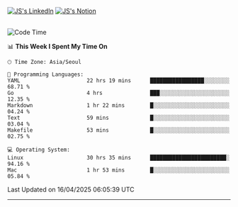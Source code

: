 
[![JS's LinkedIn](https://img.shields.io/badge/LinkedIn-blue?style=for-the-badge&logo=linkedin)](https://www.linkedin.com/in/jaeseung-lee-5a2a32139/) 
[![JS's Notion](https://img.shields.io/badge/Notion-black?style=for-the-badge&logo=notion)](https://bit.ly/ljswiki1) <br><br>
<!-- ![JS's GitHub stats](https://github-readme-stats-lemon-five.vercel.app/api?username=tkxkd0159&hide=contribs,prs,stars,issues&show_icons=true&theme=react&include_all_commits=true)   -->
<!-- ![Top Langs](https://github-readme-stats-lemon-five.vercel.app/api/top-langs/?username=tkxkd0159&layout=compact&hide=jupyter%20notebook,scss,html,css&langs_count=10)  -->


<!--START_SECTION:waka-->
![Code Time](http://img.shields.io/badge/Code%20Time-3%2C676%20hrs%2044%20mins-blue)

📊 **This Week I Spent My Time On** 

```text
🕑︎ Time Zone: Asia/Seoul

💬 Programming Languages: 
YAML                     22 hrs 19 mins      █████████████████░░░░░░░░   68.71 % 
Go                       4 hrs               ███░░░░░░░░░░░░░░░░░░░░░░   12.35 % 
Markdown                 1 hr 22 mins        █░░░░░░░░░░░░░░░░░░░░░░░░   04.24 % 
Text                     59 mins             █░░░░░░░░░░░░░░░░░░░░░░░░   03.04 % 
Makefile                 53 mins             █░░░░░░░░░░░░░░░░░░░░░░░░   02.75 % 

💻 Operating System: 
Linux                    30 hrs 35 mins      ████████████████████████░   94.16 % 
Mac                      1 hr 53 mins        █░░░░░░░░░░░░░░░░░░░░░░░░   05.84 % 
```


 Last Updated on 16/04/2025 06:05:39 UTC
<!--END_SECTION:waka-->

---
<!---
<a href="https://github.com/tkxkd0159/books">
  <img align="center" src="https://github-readme-stats-lemon-five.vercel.app/api/pin/?username=tkxkd0159&repo=books&theme=react" />
</a>
-->

<!---
- 🔭 I’m currently working on ...
- 🌱 I’m currently learning blockchain and distributed network
- 👯 I’m looking to collaborate on ...
- 🤔 I’m looking for help with ...
- 💬 Ask me about ...
- 📫 How to reach me: ...
- 😄 Pronouns: ...
- ⚡ Fun fact: ...
-->

